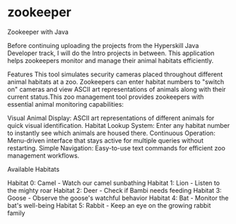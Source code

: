 # zookeeper
Zookeeper with Java

Before continuing uploading the projects from the Hyperskill Java Developer track, I will do the Intro projects in between. This application helps zookeepers monitor and manage their animal habitats efficiently.

Features
This tool simulates security cameras placed throughout different animal habitats at a zoo. Zookeepers can enter habitat numbers to "switch on" cameras and view ASCII art representations of animals along with their current status.This zoo management tool provides zookeepers with essential animal monitoring capabilities:

Visual Animal Display: ASCII art representations of different animals for quick visual identification.
Habitat Lookup System: Enter any habitat number to instantly see which animals are housed there.
Continuous Operation: Menu-driven interface that stays active for multiple queries without restarting.
Simple Navigation: Easy-to-use text commands for efficient zoo management workflows.

Available Habitats

Habitat 0: Camel - Watch our camel sunbathing
Habitat 1: Lion - Listen to the mighty roar
Habitat 2: Deer - Check if Bambi needs feeding
Habitat 3: Goose - Observe the goose's watchful behavior
Habitat 4: Bat - Monitor the bat's well-being
Habitat 5: Rabbit - Keep an eye on the growing rabbit family
